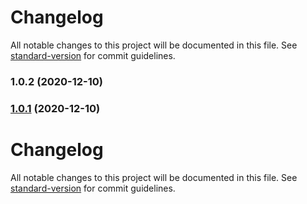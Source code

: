 # Changelog

All notable changes to this project will be documented in this file. See [standard-version](https://github.com/conventional-changelog/standard-version) for commit guidelines.

### 1.0.2 (2020-12-10)

### [1.0.1](https://github.com/galta95/node-osm-api/compare/v1.0.0...v1.0.1) (2020-12-10)

# Changelog

All notable changes to this project will be documented in this file. See [standard-version](https://github.com/conventional-changelog/standard-version) for commit guidelines.
